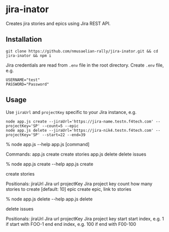 # jira-inator

Creates jira stories and epics using Jira REST API.

## Installation

`git clone https://github.com/nmusaelian-rally/jira-inator.git && cd jira-inator && npm i`

Jira credentials are read from `.env` file in the root directory. Create `.env` file, e.g.
```
USERNAME="test"
PASSWORD="Password"
```

## Usage

Use `jiraUrl` and `projectKey` specific to your Jira instance, e.g.
```
node app.js create --jiraUrl='https://jira-name.testn.f4tech.com' --projectKey='SP' --count=5 --epic
node app.js delete --jiraUrl='https://jira-nik4.testn.f4tech.com' --projectKey='SP' --start=22 --end=39
```
% node app.js --help
app.js [command]

Commands:
  app.js create  create stories
  app.js delete  delete issues

% node app.js create --help
app.js create

create stories

Positionals:
  jiraUrl     Jira url
  projectKey  Jira project key
  count       how many stories to create                           [default: 10]
  epic        create epic, link to stories

% node app.js delete --help
app.js delete

delete issues

Positionals:
  jiraUrl     Jira url
  projectKey  Jira project key
  start       start index, e.g. 1 if start with FOO-1
  end         end index, e.g. 100 if end with F00-100

```